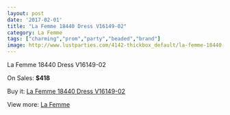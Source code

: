 ```yaml
---
layout: post
date: '2017-02-01'
title: "La Femme 18440 Dress V16149-02"
category: La Femme
tags: ["charming","prom","party","beaded","brand"]
image: http://www.lustparties.com/4142-thickbox_default/la-femme-18440-dress-v16149-02.jpg
---
```

La Femme 18440 Dress V16149-02

On Sales: **$418**
<a href="https://www.lustparties.com/en/la-femme/1375-la-femme-18440-dress-v16149-02.html"><amp-img layout="responsive" width="600" height="600" src="//www.lustparties.com/4142-thickbox_default/la-femme-18440-dress-v16149-02.jpg" alt="La Femme 18440 Dress V16149-02 0" /></a>
<a href="https://www.lustparties.com/en/la-femme/1375-la-femme-18440-dress-v16149-02.html"><amp-img layout="responsive" width="600" height="600" src="//www.lustparties.com/4146-thickbox_default/la-femme-18440-dress-v16149-02.jpg" alt="La Femme 18440 Dress V16149-02 1" /></a>
<a href="https://www.lustparties.com/en/la-femme/1375-la-femme-18440-dress-v16149-02.html"><amp-img layout="responsive" width="600" height="600" src="//www.lustparties.com/4145-thickbox_default/la-femme-18440-dress-v16149-02.jpg" alt="La Femme 18440 Dress V16149-02 2" /></a>
<a href="https://www.lustparties.com/en/la-femme/1375-la-femme-18440-dress-v16149-02.html"><amp-img layout="responsive" width="600" height="600" src="//www.lustparties.com/4144-thickbox_default/la-femme-18440-dress-v16149-02.jpg" alt="La Femme 18440 Dress V16149-02 3" /></a>
<a href="https://www.lustparties.com/en/la-femme/1375-la-femme-18440-dress-v16149-02.html"><amp-img layout="responsive" width="600" height="600" src="//www.lustparties.com/4143-thickbox_default/la-femme-18440-dress-v16149-02.jpg" alt="La Femme 18440 Dress V16149-02 4" /></a>

Buy it: [La Femme 18440 Dress V16149-02](https://www.lustparties.com/en/la-femme/1375-la-femme-18440-dress-v16149-02.html "La Femme 18440 Dress V16149-02")

View more: [La Femme](https://www.lustparties.com/en/4-la-femme "La Femme")